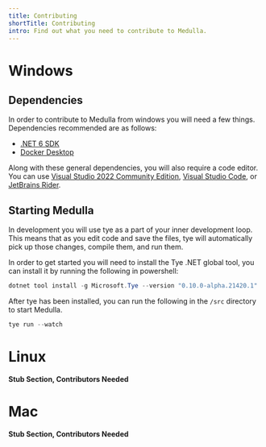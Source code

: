 ```yaml
---
title: Contributing
shortTitle: Contributing
intro: Find out what you need to contribute to Medulla.
---
```

# Windows
## Dependencies
In order to contribute to Medulla from windows you will need a few things. Dependencies recommended are as follows:

- [.NET 6 SDK](https://dotnet.microsoft.com/en-us/download/dotnet/6.0)
- [Docker Desktop](https://docs.docker.com/desktop/windows/install/)

Along with these general dependencies, you will also require a code editor. You can use [Visual Studio 2022 Community Edition](https://visualstudio.microsoft.com/vs/preview/), [Visual Studio Code](https://code.visualstudio.com/), or [JetBrains Rider](https://www.jetbrains.com/rider/).

## Starting Medulla
In development you will use tye as a part of your inner development loop. This means that as you edit code and save the files, tye will automatically pick up those changes, compile them, and run them.

In order to get started you will need to install the Tye .NET global tool, you can install it by running the following in powershell:
```powershell
dotnet tool install -g Microsoft.Tye --version "0.10.0-alpha.21420.1"
```

After tye has been installed, you can run the following in the `/src` directory to start Medulla.
```powershell
tye run --watch
```

# Linux
**Stub Section, Contributors Needed**
# Mac
**Stub Section, Contributors Needed**
